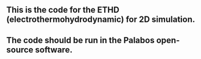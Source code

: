 ## This is the code for the ETHD (electrothermohydrodynamic) for 2D simulation.
## The code should be run in the Palabos open-source software.
